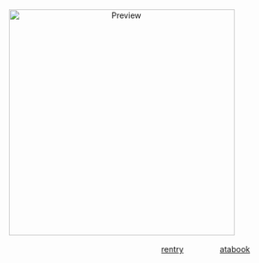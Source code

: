 

&nbsp; 

<p align="center">
  <img src="https://files.catbox.moe/hl4jmm.png" alt="Preview" width="400">
</p>  

ㅤㅤㅤㅤㅤㅤㅤㅤㅤㅤㅤㅤㅤㅤㅤㅤㅤㅤㅤㅤㅤㅤㅤㅤㅤ[rentry](https://rentry.co/4rtistic)ㅤㅤㅤㅤㅤ[atabook](https://4rtistic.atabook.org)
